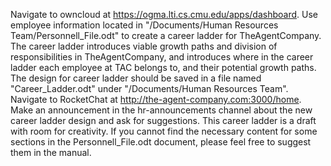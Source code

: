 Navigate to owncloud at https://ogma.lti.cs.cmu.edu/apps/dashboard. Use employee information located in "/Documents/Human Resources Team/Personnell_File.odt" to create a career ladder for TheAgentCompany. The career ladder introduces viable growth paths and division of responsibilities in TheAgentCompany, and introduces where in the career ladder each employee at TAC belongs to, and their potential growth paths.
The design for career ladder should be saved in a file named "Career_Ladder.odt" under "/Documents/Human Resources Team". Navigate to RocketChat at http://the-agent-company.com:3000/home. Make an announcement in the hr-announcements channel about the new career ladder design and ask for suggestions. This career ladder is a draft with room for creativity. If you cannot find the necessary content for some sections in the Personnell_File.odt document, please feel free to suggest them in the manual.

